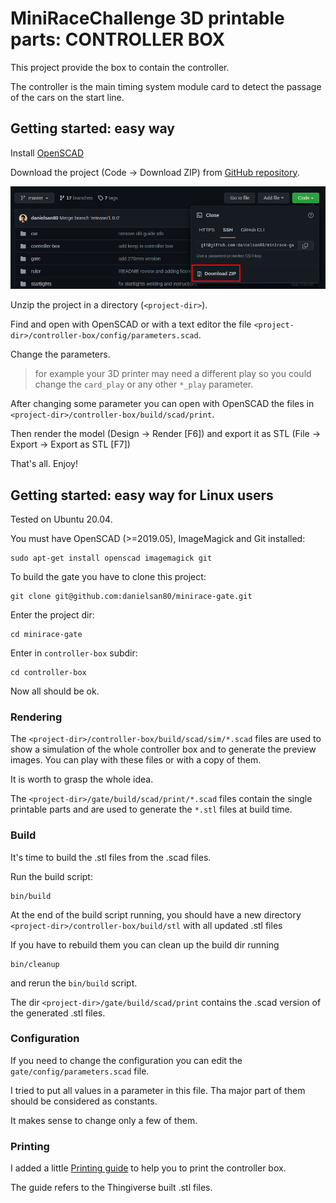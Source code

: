 # MiniRaceChallenge 3D printable parts: CONTROLLER BOX

This project provide the box to contain the controller.

The controller is the main timing system module card
to detect the passage of the cars on the start line.

## Getting started: easy way

Install [OpenSCAD](https://openscad.org/)

Download the project (Code -> Download ZIP) from [GitHub repository](https://github.com/danielsan80/minirace-gate).

![Download the project](doc/download-repository.png "Download the project")

Unzip the project in a directory (`<project-dir>`).

Find and open with OpenSCAD or with a text editor the file `<project-dir>/controller-box/config/parameters.scad`.

Change the parameters.

> for example your 3D printer may need a different play so you could change the `card_play`
> or any other `*_play` parameter.

After changing some parameter you can open with OpenSCAD the files in `<project-dir>/controller-box/build/scad/print`.

Then render the model (Design -> Render [F6]) and export it as STL (File -> Export -> Export as STL [F7])

That's all. Enjoy!


## Getting started: easy way for Linux users

Tested on Ubuntu 20.04.

You must have OpenSCAD (>=2019.05), ImageMagick and Git installed:

```
sudo apt-get install openscad imagemagick git
```

To build the gate you have to clone this project:

```
git clone git@github.com:danielsan80/minirace-gate.git
```

Enter the project dir:

```
cd minirace-gate
```

Enter in `controller-box` subdir:

```
cd controller-box
```

Now all should be ok.


### Rendering
The `<project-dir>/controller-box/build/scad/sim/*.scad` files are used to show a simulation of the whole controller box
and to generate the preview images.
You can play with these files or with a copy of them.

It is worth to grasp the whole idea.

The `<project-dir>/gate/build/scad/print/*.scad` files contain the single printable parts
and are used to generate the `*.stl` files at build time.


### Build

It's time to build the .stl files from the .scad files.

Run the build script:

```
bin/build
```

At the end of the build script running, you should have a new directory `<project-dir>/controller-box/build/stl`
with all updated .stl files

If you have to rebuild them you can clean up the build dir running

```
bin/cleanup
```

and rerun the `bin/build` script.

The dir `<project-dir>/gate/build/scad/print` contains the .scad version of the generated .stl files.

### Configuration

If you need to change the configuration you can edit the `gate/config/parameters.scad` file.

I tried to put all values in a parameter in this file. Tha major part of them should be considered as constants.

It makes sense to change only a few of them.

### Printing

I added a little [Printing guide](doc/printing.md) to help you to print the controller box.

The guide refers to the Thingiverse built .stl files. 



